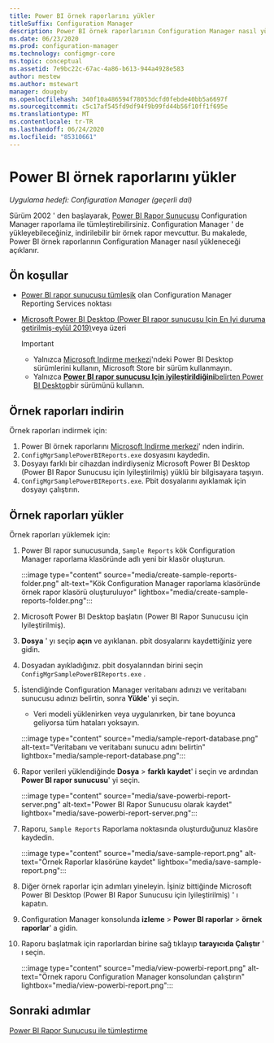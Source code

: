 ```yaml
---
title: Power BI örnek raporlarını yükler
titleSuffix: Configuration Manager
description: Power BI örnek raporlarının Configuration Manager nasıl yükleneceğini öğrenin
ms.date: 06/23/2020
ms.prod: configuration-manager
ms.technology: configmgr-core
ms.topic: conceptual
ms.assetid: 7e9bc22c-67ac-4a86-b613-944a4928e583
author: mestew
ms.author: mstewart
manager: dougeby
ms.openlocfilehash: 340f10a486594f78053dcfd0febde40bb5a6697f
ms.sourcegitcommit: c5c17af545fd9df94f9b99fd44b56f10ff1f695e
ms.translationtype: MT
ms.contentlocale: tr-TR
ms.lasthandoff: 06/24/2020
ms.locfileid: "85310661"
---
```

# <a name="install-power-bi-sample-reports"></a>Power BI örnek raporlarını yükler
<!--5679791-->
*Uygulama hedefi: Configuration Manager (geçerli dal)*

Sürüm 2002 ' den başlayarak, [Power BI Rapor Sunucusu](https://docs.microsoft.com/power-bi/report-server/get-started) Configuration Manager raporlama ile tümleştirebilirsiniz. Configuration Manager ' de yükleyebileceğiniz, indirilebilir bir örnek rapor mevcuttur. Bu makalede, Power BI örnek raporlarının Configuration Manager nasıl yükleneceği açıklanır.

## <a name="prerequisites"></a>Ön koşullar

- [Power BI rapor sunucusu tümleşik](powerbi-report-server.md) olan Configuration Manager Reporting Services noktası
- [Microsoft Power BI Desktop (Power BI rapor sunucusu Için En Iyi duruma getirilmiş-eylül 2019)](https://www.microsoft.com/download/details.aspx?id=57271)veya üzeri

    > [!IMPORTANT]
    > - Yalnızca [Microsoft Indirme merkezi](https://www.microsoft.com/download/)'ndeki Power BI Desktop sürümlerini kullanın, Microsoft Store bir sürüm kullanmayın.
    > - Yalnızca [ **Power BI rapor sunucusu Için iyileştirildiğini**belirten Power BI Desktop](https://docs.microsoft.com/power-bi/report-server/install-powerbi-desktop)bir sürümünü kullanın.

## <a name="download-the-sample-reports"></a>Örnek raporları indirin

Örnek raporları indirmek için:

1. Power BI örnek raporlarını [Microsoft Indirme merkezi](https://www.microsoft.com/download/details.aspx?id=101452)' nden indirin.
1. `ConfigMgrSamplePowerBIReports.exe` dosyasını kaydedin. 
1. Dosyayı farklı bir cihazdan indirdiyseniz Microsoft Power BI Desktop (Power BI Rapor Sunucusu için Iyileştirilmiş) yüklü bir bilgisayara taşıyın.
1. `ConfigMgrSamplePowerBIReports.exe`. Pbit dosyalarını ayıklamak için dosyayı çalıştırın.

## <a name="install-the-sample-reports"></a>Örnek raporları yükler

Örnek raporları yüklemek için:

1. Power BI rapor sunucusunda, `Sample Reports` kök Configuration Manager raporlama klasöründe adlı yeni bir klasör oluşturun.
   
   :::image type="content" source="media/create-sample-reports-folder.png" alt-text="Kök Configuration Manager raporlama klasöründe örnek rapor klasörü oluşturuluyor" lightbox="media/create-sample-reports-folder.png":::


1. Microsoft Power BI Desktop başlatın (Power BI Rapor Sunucusu için Iyileştirilmiş).
1. **Dosya** ' yı seçip **açın** ve ayıklanan. pbit dosyalarını kaydettiğiniz yere gidin.
1. Dosyadan ayıkladığınız. pbit dosyalarından birini seçin `ConfigMgrSamplePowerBIReports.exe` .
1. İstendiğinde Configuration Manager veritabanı adınızı ve veritabanı sunucusu adınızı belirtin, sonra **Yükle**' yi seçin.
   - Veri modeli yüklenirken veya uygulanırken, bir tane boyunca geliyorsa tüm hataları yoksayın.
   
    :::image type="content" source="media/sample-report-database.png" alt-text="Veritabanı ve veritabanı sunucu adını belirtin" lightbox="media/sample-report-database.png":::

1. Rapor verileri yüklendiğinde **Dosya**  >  **farklı kaydet**' i seçin ve ardından **Power BI rapor sunucusu**' yi seçin.
   
   :::image type="content" source="media/save-powerbi-report-server.png" alt-text="Power BI Rapor Sunucusu olarak kaydet" lightbox="media/save-powerbi-report-server.png":::

1. Raporu, `Sample Reports` Raporlama noktasında oluşturduğunuz klasöre kaydedin.
     
   :::image type="content" source="media/save-sample-report.png" alt-text="Örnek Raporlar klasörüne kaydet" lightbox="media/save-sample-report.png":::

1. Diğer örnek raporlar için adımları yineleyin. İşiniz bittiğinde Microsoft Power BI Desktop (Power BI Rapor Sunucusu için Iyileştirilmiş) ' ı kapatın.
1. Configuration Manager konsolunda **izleme**  >  **Power BI raporlar**  >  **örnek raporlar**' a gidin.
1. Raporu başlatmak için raporlardan birine sağ tıklayıp **tarayıcıda Çalıştır** ' ı seçin.

   :::image type="content" source="media/view-powerbi-report.png" alt-text="Örnek raporu Configuration Manager konsolundan çalıştırın" lightbox="media/view-powerbi-report.png":::

## <a name="next-steps"></a>Sonraki adımlar

[Power BI Rapor Sunucusu ile tümleştirme](powerbi-report-server.md)